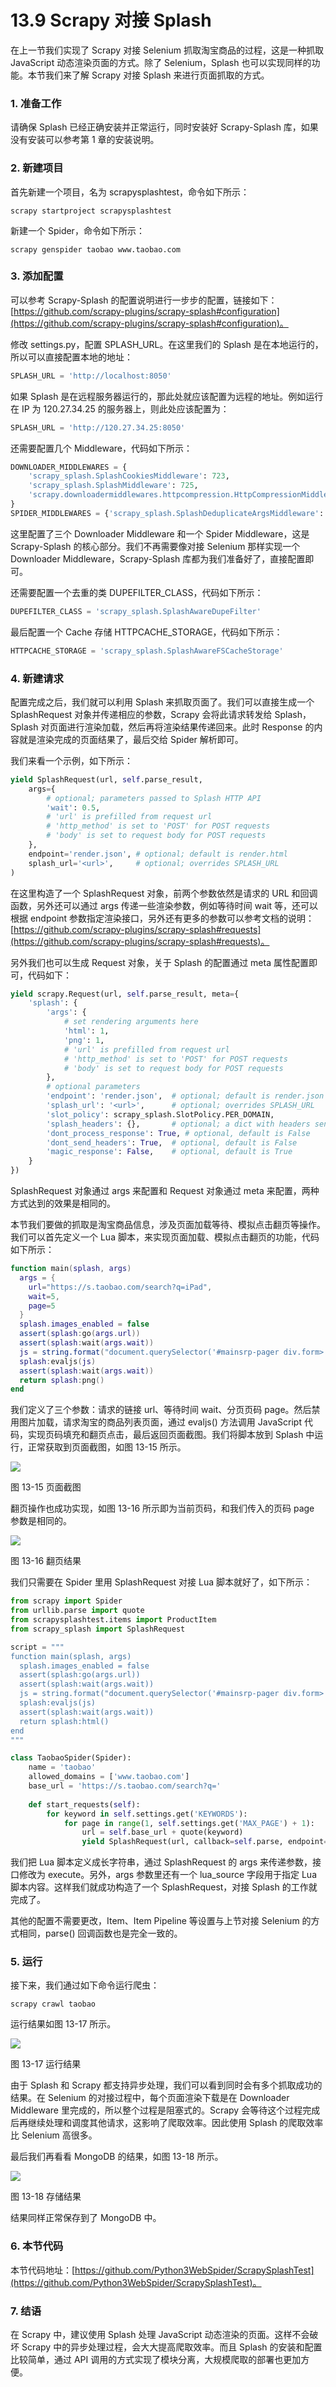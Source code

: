 # 13.9 Scrapy 对接 Splash

在上一节我们实现了 Scrapy 对接 Selenium 抓取淘宝商品的过程，这是一种抓取 JavaScript 动态渲染页面的方式。除了 Selenium，Splash 也可以实现同样的功能。本节我们来了解 Scrapy 对接 Splash 来进行页面抓取的方式。

### 1. 准备工作

请确保 Splash 已经正确安装并正常运行，同时安装好 Scrapy-Splash 库，如果没有安装可以参考第 1 章的安装说明。

### 2. 新建项目

首先新建一个项目，名为 scrapysplashtest，命令如下所示：

```
scrapy startproject scrapysplashtest
```

新建一个 Spider，命令如下所示：

```
scrapy genspider taobao www.taobao.com
```

### 3. 添加配置

可以参考 Scrapy-Splash 的配置说明进行一步步的配置，链接如下：[https://github.com/scrapy-plugins/scrapy-splash#configuration](https://github.com/scrapy-plugins/scrapy-splash#configuration)。

修改 settings.py，配置 SPLASH_URL。在这里我们的 Splash 是在本地运行的，所以可以直接配置本地的地址：

```python
SPLASH_URL = 'http://localhost:8050'
```
如果 Splash 是在远程服务器运行的，那此处就应该配置为远程的地址。例如运行在 IP 为 120.27.34.25 的服务器上，则此处应该配置为：
```python
SPLASH_URL = 'http://120.27.34.25:8050'
```
还需要配置几个 Middleware，代码如下所示：
```python
DOWNLOADER_MIDDLEWARES = {
    'scrapy_splash.SplashCookiesMiddleware': 723,
    'scrapy_splash.SplashMiddleware': 725,
    'scrapy.downloadermiddlewares.httpcompression.HttpCompressionMiddleware': 810,
}
SPIDER_MIDDLEWARES = {'scrapy_splash.SplashDeduplicateArgsMiddleware': 100,}
```

这里配置了三个 Downloader Middleware 和一个 Spider Middleware，这是 Scrapy-Splash 的核心部分。我们不再需要像对接 Selenium 那样实现一个 Downloader Middleware，Scrapy-Splash 库都为我们准备好了，直接配置即可。

还需要配置一个去重的类 DUPEFILTER_CLASS，代码如下所示：

```python
DUPEFILTER_CLASS = 'scrapy_splash.SplashAwareDupeFilter'
```
最后配置一个 Cache 存储 HTTPCACHE_STORAGE，代码如下所示：
```python
HTTPCACHE_STORAGE = 'scrapy_splash.SplashAwareFSCacheStorage'
```

### 4. 新建请求

配置完成之后，我们就可以利用 Splash 来抓取页面了。我们可以直接生成一个 SplashRequest 对象并传递相应的参数，Scrapy 会将此请求转发给 Splash，Splash 对页面进行渲染加载，然后再将渲染结果传递回来。此时 Response 的内容就是渲染完成的页面结果了，最后交给 Spider 解析即可。

我们来看一个示例，如下所示：

```python
yield SplashRequest(url, self.parse_result,
    args={
        # optional; parameters passed to Splash HTTP API
        'wait': 0.5,
        # 'url' is prefilled from request url
        # 'http_method' is set to 'POST' for POST requests
        # 'body' is set to request body for POST requests
    },
    endpoint='render.json', # optional; default is render.html
    splash_url='<url>',     # optional; overrides SPLASH_URL
)
```

在这里构造了一个 SplashRequest 对象，前两个参数依然是请求的 URL 和回调函数，另外还可以通过 args 传递一些渲染参数，例如等待时间 wait 等，还可以根据 endpoint 参数指定渲染接口，另外还有更多的参数可以参考文档的说明：[https://github.com/scrapy-plugins/scrapy-splash#requests](https://github.com/scrapy-plugins/scrapy-splash#requests)。

另外我们也可以生成 Request 对象，关于 Splash 的配置通过 meta 属性配置即可，代码如下：

```python
yield scrapy.Request(url, self.parse_result, meta={
    'splash': {
        'args': {
            # set rendering arguments here
            'html': 1,
            'png': 1,
            # 'url' is prefilled from request url
            # 'http_method' is set to 'POST' for POST requests
            # 'body' is set to request body for POST requests
        },
        # optional parameters
        'endpoint': 'render.json',  # optional; default is render.json
        'splash_url': '<url>',      # optional; overrides SPLASH_URL
        'slot_policy': scrapy_splash.SlotPolicy.PER_DOMAIN,
        'splash_headers': {},       # optional; a dict with headers sent to Splash
        'dont_process_response': True, # optional, default is False
        'dont_send_headers': True,  # optional, default is False
        'magic_response': False,    # optional, default is True
    }
})
```

SplashRequest 对象通过 args 来配置和 Request 对象通过 meta 来配置，两种方式达到的效果是相同的。

本节我们要做的抓取是淘宝商品信息，涉及页面加载等待、模拟点击翻页等操作。我们可以首先定义一个 Lua 脚本，来实现页面加载、模拟点击翻页的功能，代码如下所示：

```lua
function main(splash, args)
  args = {
    url="https://s.taobao.com/search?q=iPad",
    wait=5,
    page=5
  }
  splash.images_enabled = false
  assert(splash:go(args.url))
  assert(splash:wait(args.wait))
  js = string.format("document.querySelector('#mainsrp-pager div.form> input').value=% d;document.querySelector('#mainsrp-pager div.form> span.btn.J_Submit').click()", args.page)
  splash:evaljs(js)
  assert(splash:wait(args.wait))
  return splash:png()
end
```

我们定义了三个参数：请求的链接 url、等待时间 wait、分页页码 page。然后禁用图片加载，请求淘宝的商品列表页面，通过 evaljs() 方法调用 JavaScript 代码，实现页码填充和翻页点击，最后返回页面截图。我们将脚本放到 Splash 中运行，正常获取到页面截图，如图 13-15 所示。

![](../image/13-15.jpg)

图 13-15 页面截图

翻页操作也成功实现，如图 13-16 所示即为当前页码，和我们传入的页码 page 参数是相同的。

![](../image/13-16.jpg)

图 13-16 翻页结果

我们只需要在 Spider 里用 SplashRequest 对接 Lua 脚本就好了，如下所示：

```python
from scrapy import Spider
from urllib.parse import quote
from scrapysplashtest.items import ProductItem
from scrapy_splash import SplashRequest

script = """
function main(splash, args)
  splash.images_enabled = false
  assert(splash:go(args.url))
  assert(splash:wait(args.wait))
  js = string.format("document.querySelector('#mainsrp-pager div.form> input').value=% d;document.querySelector('#mainsrp-pager div.form> span.btn.J_Submit').click()", args.page)
  splash:evaljs(js)
  assert(splash:wait(args.wait))
  return splash:html()
end
"""

class TaobaoSpider(Spider):
    name = 'taobao'
    allowed_domains = ['www.taobao.com']
    base_url = 'https://s.taobao.com/search?q='
    
    def start_requests(self):
        for keyword in self.settings.get('KEYWORDS'):
            for page in range(1, self.settings.get('MAX_PAGE') + 1):
                url = self.base_url + quote(keyword)
                yield SplashRequest(url, callback=self.parse, endpoint='execute', args={'lua_source': script, 'page': page, 'wait': 7})
```

我们把 Lua 脚本定义成长字符串，通过 SplashRequest 的 args 来传递参数，接口修改为 execute。另外，args 参数里还有一个 lua_source 字段用于指定 Lua 脚本内容。这样我们就成功构造了一个 SplashRequest，对接 Splash 的工作就完成了。

其他的配置不需要更改，Item、Item Pipeline 等设置与上节对接 Selenium 的方式相同，parse() 回调函数也是完全一致的。

### 5. 运行

接下来，我们通过如下命令运行爬虫：

```
scrapy crawl taobao
```

运行结果如图 13-17 所示。

![](../image/13-17.jpg)

图 13-17 运行结果

由于 Splash 和 Scrapy 都支持异步处理，我们可以看到同时会有多个抓取成功的结果。在 Selenium 的对接过程中，每个页面渲染下载是在 Downloader Middleware 里完成的，所以整个过程是阻塞式的。Scrapy 会等待这个过程完成后再继续处理和调度其他请求，这影响了爬取效率。因此使用 Splash 的爬取效率比 Selenium 高很多。

最后我们再看看 MongoDB 的结果，如图 13-18 所示。

![](../image/13-18.jpg)

图 13-18 存储结果

结果同样正常保存到了 MongoDB 中。

### 6. 本节代码

本节代码地址：[https://github.com/Python3WebSpider/ScrapySplashTest](https://github.com/Python3WebSpider/ScrapySplashTest)。

### 7. 结语

在 Scrapy 中，建议使用 Splash 处理 JavaScript 动态渲染的页面。这样不会破坏 Scrapy 中的异步处理过程，会大大提高爬取效率。而且 Splash 的安装和配置比较简单，通过 API 调用的方式实现了模块分离，大规模爬取的部署也更加方便。
